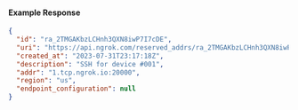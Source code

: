 <!-- Code generated for API Clients. DO NOT EDIT. -->
#### Example Response
```json
{
  "id": "ra_2TMGAKbzLCHnh3QXN8iwP7I7cDE",
  "uri": "https://api.ngrok.com/reserved_addrs/ra_2TMGAKbzLCHnh3QXN8iwP7I7cDE",
  "created_at": "2023-07-31T23:17:18Z",
  "description": "SSH for device #001",
  "addr": "1.tcp.ngrok.io:20000",
  "region": "us",
  "endpoint_configuration": null
}